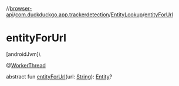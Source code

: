 //[browser-api](../../../index.md)/[com.duckduckgo.app.trackerdetection](../index.md)/[EntityLookup](index.md)/[entityForUrl](entity-for-url.md)

# entityForUrl

[androidJvm]\

@[WorkerThread](https://developer.android.com/reference/kotlin/androidx/annotation/WorkerThread.html)

abstract fun [entityForUrl](entity-for-url.md)(url: [String](https://kotlinlang.org/api/latest/jvm/stdlib/kotlin/-string/index.html)): [Entity](../../com.duckduckgo.app.trackerdetection.model/-entity/index.md)?
